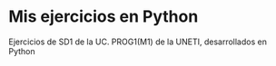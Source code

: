# Mis ejercicios en Python 
 Ejercicios de SD1 de la UC. PROG1(M1) de la UNETI, desarrollados en Python
